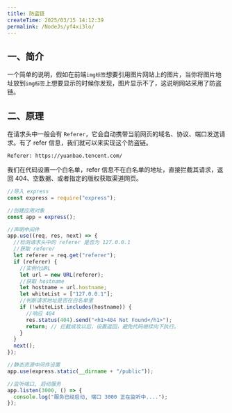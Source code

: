 ```yaml
---
title: 防盗链
createTime: 2025/03/15 14:12:39
permalink: /NodeJs/yf4xi3lo/
---
```


## 一、简介

一个简单的说明，假如在前端`img标签`想要引用图片网站上的图片，当你将图片地址放到`img标签`上想要显示的时候你发现，图片显示不了，这说明网站采用了防盗链。

## 二、原理

在请求头中一般会有 `Referer`，它会自动携带当前网页的域名、协议、端口发送请求。有了 refer 信息，我们就可以来实现这个防盗链。

```http
Referer: https://yuanbao.tencent.com/
```

我们在代码设置一个白名单，refer 信息不在白名单的地址，直接拦截其请求，返回 404、空数据、或者指定的版权获取渠道网页。

```js
//导入 express
const express = require("express");

//创建应用对象
const app = express();

//声明中间件
app.use((req, res, next) => {
  //检测请求头中的 referer 是否为 127.0.0.1
  //获取 referer
  let referer = req.get("referer");
  if (referer) {
    //实例化URL
    let url = new URL(referer);
    //获取 hostname
    let hostname = url.hostname;
    let whiteList = ["127.0.0.1"];
    //判断请求地址是否在白名单里
    if (!whiteList.includes(hostname)) {
      //响应 404
      res.status(404).send("<h1>404 Not Found</h1>");
      return; // 拦截成攻以后，设置返回，避免代码继续向下执行。
    }
  }
  next();
});

//静态资源中间件设置
app.use(express.static(__dirname + "/public"));

//监听端口, 启动服务
app.listen(3000, () => {
  console.log("服务已经启动, 端口 3000 正在监听中....");
});
```
